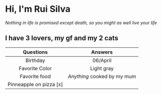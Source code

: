 # Hi, I'm Rui Silva

*Nothing in life is promised except death, so you might as well live your life*

## I have 3 lovers, my gf and my 2 cats

|        Questions          |          Answers            |
|:------------------------: | :-------------------------: |
| Birthday                  | 06/April                    |
| Favorite Color            | Light gray                  |
| Favorite food             | *Anything* cooked by my mum |
|                Pinneapple on pizza [x]                  |

